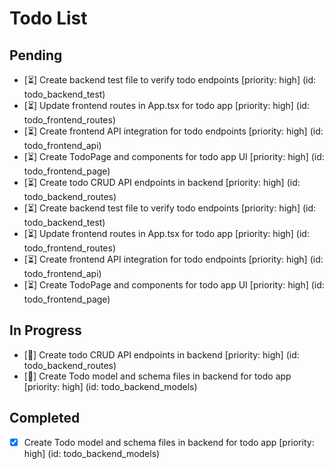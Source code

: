 # Todo List

## Pending

- [⏳] Create backend test file to verify todo endpoints [priority: high] (id: todo_backend_test)
- [⏳] Update frontend routes in App.tsx for todo app [priority: high] (id: todo_frontend_routes)
- [⏳] Create frontend API integration for todo endpoints [priority: high] (id: todo_frontend_api)
- [⏳] Create TodoPage and components for todo app UI [priority: high] (id: todo_frontend_page)
- [⏳] Create todo CRUD API endpoints in backend [priority: high] (id: todo_backend_routes)
- [⏳] Create backend test file to verify todo endpoints [priority: high] (id: todo_backend_test)
- [⏳] Update frontend routes in App.tsx for todo app [priority: high] (id: todo_frontend_routes)
- [⏳] Create frontend API integration for todo endpoints [priority: high] (id: todo_frontend_api)
- [⏳] Create TodoPage and components for todo app UI [priority: high] (id: todo_frontend_page)

## In Progress

- [🔄] Create todo CRUD API endpoints in backend [priority: high] (id: todo_backend_routes)
- [🔄] Create Todo model and schema files in backend for todo app [priority: high] (id: todo_backend_models)

## Completed

- [x] Create Todo model and schema files in backend for todo app [priority: high] (id: todo_backend_models)

